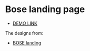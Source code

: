 # Bose landing page

- [DEMO LINK](https://svyatoslavyatsenko.github.io/layout_miami/)

The designs from:
- [BOSE landing](https://www.figma.com/file/OMjQNb3hg1LKMV4OwyQ3Ao/BOSE?node-id=0%3A1)

